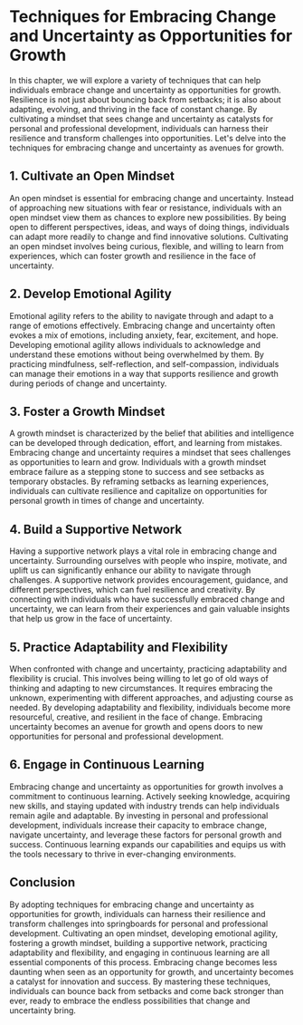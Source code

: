 # Techniques for Embracing Change and Uncertainty as Opportunities for Growth

In this chapter, we will explore a variety of techniques that can help individuals embrace change and uncertainty as opportunities for growth. Resilience is not just about bouncing back from setbacks; it is also about adapting, evolving, and thriving in the face of constant change. By cultivating a mindset that sees change and uncertainty as catalysts for personal and professional development, individuals can harness their resilience and transform challenges into opportunities. Let's delve into the techniques for embracing change and uncertainty as avenues for growth.

## 1\. Cultivate an Open Mindset

An open mindset is essential for embracing change and uncertainty. Instead of approaching new situations with fear or resistance, individuals with an open mindset view them as chances to explore new possibilities. By being open to different perspectives, ideas, and ways of doing things, individuals can adapt more readily to change and find innovative solutions. Cultivating an open mindset involves being curious, flexible, and willing to learn from experiences, which can foster growth and resilience in the face of uncertainty.

## 2\. Develop Emotional Agility

Emotional agility refers to the ability to navigate through and adapt to a range of emotions effectively. Embracing change and uncertainty often evokes a mix of emotions, including anxiety, fear, excitement, and hope. Developing emotional agility allows individuals to acknowledge and understand these emotions without being overwhelmed by them. By practicing mindfulness, self-reflection, and self-compassion, individuals can manage their emotions in a way that supports resilience and growth during periods of change and uncertainty.

## 3\. Foster a Growth Mindset

A growth mindset is characterized by the belief that abilities and intelligence can be developed through dedication, effort, and learning from mistakes. Embracing change and uncertainty requires a mindset that sees challenges as opportunities to learn and grow. Individuals with a growth mindset embrace failure as a stepping stone to success and see setbacks as temporary obstacles. By reframing setbacks as learning experiences, individuals can cultivate resilience and capitalize on opportunities for personal growth in times of change and uncertainty.

## 4\. Build a Supportive Network

Having a supportive network plays a vital role in embracing change and uncertainty. Surrounding ourselves with people who inspire, motivate, and uplift us can significantly enhance our ability to navigate through challenges. A supportive network provides encouragement, guidance, and different perspectives, which can fuel resilience and creativity. By connecting with individuals who have successfully embraced change and uncertainty, we can learn from their experiences and gain valuable insights that help us grow in the face of uncertainty.

## 5\. Practice Adaptability and Flexibility

When confronted with change and uncertainty, practicing adaptability and flexibility is crucial. This involves being willing to let go of old ways of thinking and adapting to new circumstances. It requires embracing the unknown, experimenting with different approaches, and adjusting course as needed. By developing adaptability and flexibility, individuals become more resourceful, creative, and resilient in the face of change. Embracing uncertainty becomes an avenue for growth and opens doors to new opportunities for personal and professional development.

## 6\. Engage in Continuous Learning

Embracing change and uncertainty as opportunities for growth involves a commitment to continuous learning. Actively seeking knowledge, acquiring new skills, and staying updated with industry trends can help individuals remain agile and adaptable. By investing in personal and professional development, individuals increase their capacity to embrace change, navigate uncertainty, and leverage these factors for personal growth and success. Continuous learning expands our capabilities and equips us with the tools necessary to thrive in ever-changing environments.

## Conclusion

By adopting techniques for embracing change and uncertainty as opportunities for growth, individuals can harness their resilience and transform challenges into springboards for personal and professional development. Cultivating an open mindset, developing emotional agility, fostering a growth mindset, building a supportive network, practicing adaptability and flexibility, and engaging in continuous learning are all essential components of this process. Embracing change becomes less daunting when seen as an opportunity for growth, and uncertainty becomes a catalyst for innovation and success. By mastering these techniques, individuals can bounce back from setbacks and come back stronger than ever, ready to embrace the endless possibilities that change and uncertainty bring.
